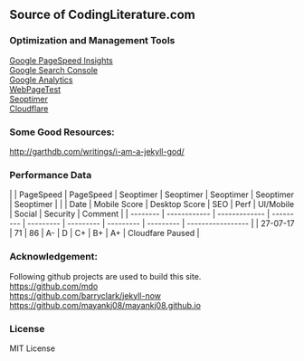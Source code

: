 ## Source of CodingLiterature.com


### Optimization and Management Tools
[Google PageSpeed Insights](https://developers.google.com/speed/pagespeed/insights/?url=codingliterature.com&tab=desktop)<br/>
[Google Search Console](https://www.google.com/webmasters/tools/home?hl=en)<br/>
[Google Analytics](https://analytics.google.com/)<br/>
[WebPageTest](http://www.webpagetest.org/) <br/>
[Seoptimer](http://www.seoptimer.com/codingliterature.com)<br/>
[Cloudflare](https://www.cloudflare.com/)

### Some Good Resources:
http://garthdb.com/writings/i-am-a-jekyll-god/

### Performance Data 
|          | PageSpeed    | PageSpeed     | Seoptimer | Seoptimer | Seoptimer | Seoptimer | Seoptimer |                   |
| Date     | Mobile Score | Desktop Score | SEO       | Perf      | UI/Mobile | Social    | Security  |  Comment          |
| -------- | ------------ | ------------- | --------- | --------- | --------- | --------- | --------- | ----------------- |
| 27-07-17 | 71           | 86            | A-        | D         | C+        | B+        | A+        |  Cloudfare Paused |

### Acknowledgement:
Following github projects are used to build this site.<br/>
https://github.com/mdo <br/>
https://github.com/barryclark/jekyll-now <br/>
https://github.com/mayankj08/mayankj08.github.io

### License
MIT License
